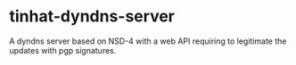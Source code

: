 tinhat-dyndns-server
====================

A dyndns server based on NSD-4 with a web API requiring to legitimate the updates with pgp signatures.
